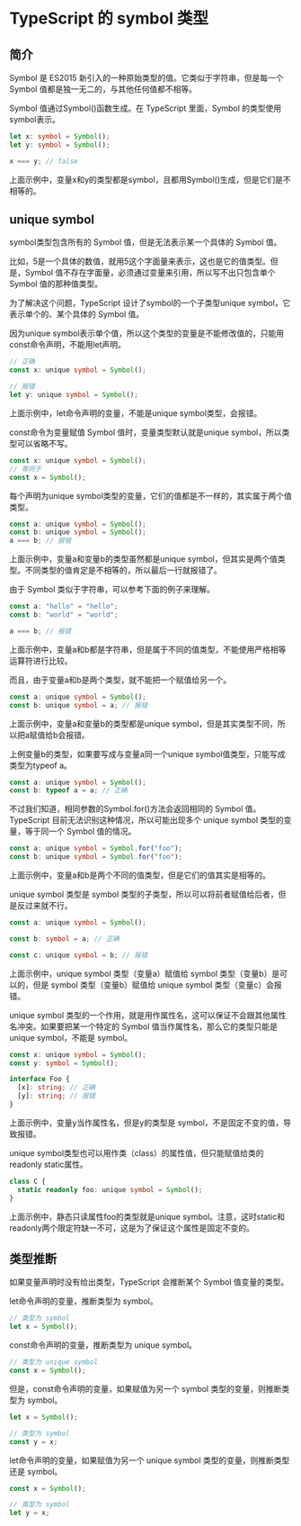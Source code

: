 # TypeScript 的 symbol 类型
## 简介
Symbol 是 ES2015 新引入的一种原始类型的值。它类似于字符串，但是每一个 Symbol 值都是独一无二的，与其他任何值都不相等。

Symbol 值通过Symbol()函数生成。在 TypeScript 里面，Symbol 的类型使用symbol表示。

```typescript
let x: symbol = Symbol();
let y: symbol = Symbol();

x === y; // false
```
上面示例中，变量x和y的类型都是symbol，且都用Symbol()生成，但是它们是不相等的。

## unique symbol
symbol类型包含所有的 Symbol 值，但是无法表示某一个具体的 Symbol 值。

比如，5是一个具体的数值，就用5这个字面量来表示，这也是它的值类型。但是，Symbol 值不存在字面量，必须通过变量来引用，所以写不出只包含单个 Symbol 值的那种值类型。

为了解决这个问题，TypeScript 设计了symbol的一个子类型unique symbol，它表示单个的、某个具体的 Symbol 值。

因为unique symbol表示单个值，所以这个类型的变量是不能修改值的，只能用const命令声明，不能用let声明。

```typescript
// 正确
const x: unique symbol = Symbol();

// 报错
let y: unique symbol = Symbol();
```
上面示例中，let命令声明的变量，不能是unique symbol类型，会报错。

const命令为变量赋值 Symbol 值时，变量类型默认就是unique symbol，所以类型可以省略不写。

```typescript
const x: unique symbol = Symbol();
// 等同于
const x = Symbol();
```
每个声明为unique symbol类型的变量，它们的值都是不一样的，其实属于两个值类型。

```typescript
const a: unique symbol = Symbol();
const b: unique symbol = Symbol();
a === b; // 报错
```
上面示例中，变量a和变量b的类型虽然都是unique symbol，但其实是两个值类型。不同类型的值肯定是不相等的，所以最后一行就报错了。

由于 Symbol 类似于字符串，可以参考下面的例子来理解。

```typescript
const a: "hello" = "hello";
const b: "world" = "world";

a === b; // 报错
```
上面示例中，变量a和b都是字符串，但是属于不同的值类型，不能使用严格相等运算符进行比较。

而且，由于变量a和b是两个类型，就不能把一个赋值给另一个。

```typescript
const a: unique symbol = Symbol();
const b: unique symbol = a; // 报错
```
上面示例中，变量a和变量b的类型都是unique symbol，但是其实类型不同，所以把a赋值给b会报错。

上例变量b的类型，如果要写成与变量a同一个unique symbol值类型，只能写成类型为typeof a。

```typescript
const a: unique symbol = Symbol();
const b: typeof a = a; // 正确
```
不过我们知道，相同参数的Symbol.for()方法会返回相同的 Symbol 值。TypeScript 目前无法识别这种情况，所以可能出现多个 unique symbol 类型的变量，等于同一个 Symbol 值的情况。

```typescript
const a: unique symbol = Symbol.for("foo");
const b: unique symbol = Symbol.for("foo");
```
上面示例中，变量a和b是两个不同的值类型，但是它们的值其实是相等的。

unique symbol 类型是 symbol 类型的子类型，所以可以将前者赋值给后者，但是反过来就不行。

```typescript
const a: unique symbol = Symbol();

const b: symbol = a; // 正确

const c: unique symbol = b; // 报错
```
上面示例中，unique symbol 类型（变量a）赋值给 symbol 类型（变量b）是可以的，但是 symbol 类型（变量b）赋值给 unique symbol 类型（变量c）会报错。

unique symbol 类型的一个作用，就是用作属性名，这可以保证不会跟其他属性名冲突。如果要把某一个特定的 Symbol 值当作属性名，那么它的类型只能是 unique symbol，不能是 symbol。

```typescript
const x: unique symbol = Symbol();
const y: symbol = Symbol();

interface Foo {
  [x]: string; // 正确
  [y]: string; // 报错
}
```
上面示例中，变量y当作属性名，但是y的类型是 symbol，不是固定不变的值，导致报错。

unique symbol类型也可以用作类（class）的属性值，但只能赋值给类的readonly static属性。

```typescript
class C {
  static readonly foo: unique symbol = Symbol();
}
```
上面示例中，静态只读属性foo的类型就是unique symbol。注意，这时static和readonly两个限定符缺一不可，这是为了保证这个属性是固定不变的。

## 类型推断
如果变量声明时没有给出类型，TypeScript 会推断某个 Symbol 值变量的类型。

let命令声明的变量，推断类型为 symbol。

```typescript
// 类型为 symbol
let x = Symbol();
```
const命令声明的变量，推断类型为 unique symbol。

```typescript
// 类型为 unique symbol
const x = Symbol();
```
但是，const命令声明的变量，如果赋值为另一个 symbol 类型的变量，则推断类型为 symbol。

```typescript
let x = Symbol();

// 类型为 symbol
const y = x;
```
let命令声明的变量，如果赋值为另一个 unique symbol 类型的变量，则推断类型还是 symbol。

```typescript
const x = Symbol();

// 类型为 symbol
let y = x;
```